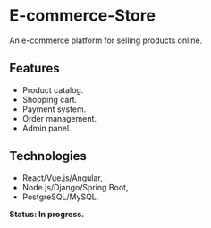 # E-commerce-Store
An e-commerce platform for selling products online.
## Features
* Product catalog.
* Shopping cart.
* Payment system.
* Order management.
* Admin panel.
## Technologies
* React/Vue.js/Angular,
* Node.js/Django/Spring Boot,
* PostgreSQL/MySQL.

**Status: In progress.**
